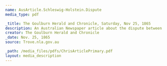```yaml
---
name: AusArticle.Schleswig-Holstein.Dispute
media_type: pdf

_title: The Goulburn Herald and Chronicle, Saturday, Nov 25, 1865
description: An Australian Newspaper article about the dispute between Prussia and Austria over Schleswig-Holstein following the Second Schleswig War
creator: The Goulburn Herald and Chronicle
_date: Nov. 25, 1865
source: Trove.nla.gov.au

_path: /media_files/pdfs/ChrisArticlePrimary.pdf 
layout: media_description
---
```

